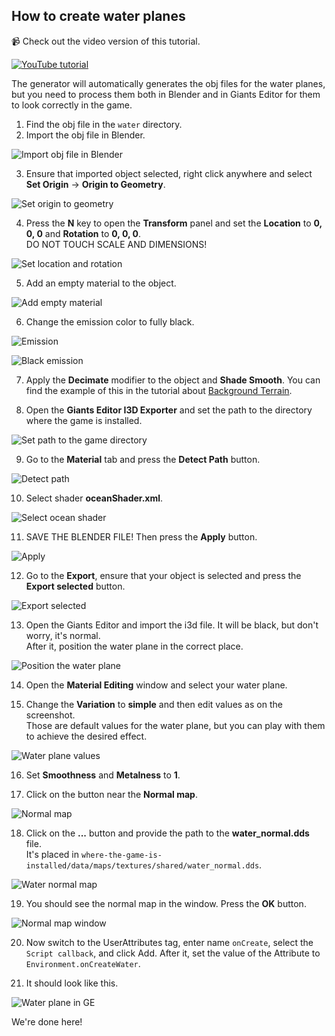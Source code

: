 ## How to create water planes

📹 Check out the video version of this tutorial.  

[![YouTube tutorial](https://github.com/iwatkot/maps4fs/releases/download/2.0.2/ep06-play.png)](https://www.youtube.com/watch?v=lZeEZ-ce3cI)  

The generator will automatically generates the obj files for the water planes, but you need to process them both in Blender and in Giants Editor for them to look correctly in the game.

1. Find the obj file in the `water` directory.
2. Import the obj file in Blender.

![Import obj file in Blender](https://github.com/user-attachments/assets/c29c7187-2cd5-45b8-ad32-e6af85430c59)

3. Ensure that imported object selected, right click anywhere and select **Set Origin** -> **Origin to Geometry**.

![Set origin to geometry](https://github.com/user-attachments/assets/e2cf16af-5d42-449a-935a-524a70643f23)

4. Press the **N** key to open the **Transform** panel and set the **Location** to **0, 0, 0** and **Rotation** to **0, 0, 0**.  
DO NOT TOUCH SCALE AND DIMENSIONS!

![Set location and rotation](https://github.com/user-attachments/assets/5489c013-2495-47c9-b422-d0d1d5b1ef9d)

5. Add an empty material to the object.

![Add empty material](https://github.com/user-attachments/assets/5923b99f-1483-4b34-98bd-4e32ba6fec5b)

6. Change the emission color to fully black.

![Emission](https://github.com/user-attachments/assets/3e3e028e-a3d8-40ce-8a00-9bc701147fbb)

![Black emission](https://github.com/user-attachments/assets/5687df82-6fe2-405d-af02-106d8c5e554b)

7. Apply the **Decimate** modifier to the object and **Shade Smooth**. You can find the example of this in the tutorial about [Background Terrain](https://github.com/iwatkot/maps4fs/blob/main/docs/create_background_terrain.md).

8. Open the **Giants Editor I3D Exporter** and set the path to the directory where the game is installed.

![Set path to the game directory](https://github.com/user-attachments/assets/971e1e13-235e-4ff3-83f1-a3f8af977c5f)

9. Go to the **Material** tab and press the **Detect Path** button.

![Detect path](https://github.com/user-attachments/assets/63fb3970-114b-4964-9032-c7ad00c5aa55)

10. Select shader **oceanShader.xml**.

![Select ocean shader](https://github.com/user-attachments/assets/8c6ddb13-cd0d-4726-96a6-4b3f2657cb57)

11. SAVE THE BLENDER FILE! Then press the **Apply** button.

![Apply](https://github.com/user-attachments/assets/4e5c53d8-73b7-4a25-b20a-b40d58477b1d)

12. Go to the **Export**, ensure that your object is selected and press the **Export selected** button.

![Export selected](https://github.com/user-attachments/assets/ba592c54-2d33-4e5b-9fe4-d03e49268d7d)

13. Open the Giants Editor and import the i3d file. It will be black, but don't worry, it's normal.  
After it, position the water plane in the correct place.

![Position the water plane](https://github.com/user-attachments/assets/c7257060-bd83-498f-a5dc-098e675540df)

14. Open the **Material Editing** window and select your water plane.

15. Change the **Variation** to **simple** and then edit values as on the screenshot.  
Those are default values for the water plane, but you can play with them to achieve the desired effect.

![Water plane values](https://github.com/user-attachments/assets/6624878c-818d-4371-bbf9-8bb6ace6589f)

16. Set **Smoothness** and **Metalness** to **1**.

17. Click on the button near the **Normal map**.

![Normal map](https://github.com/user-attachments/assets/95adc493-983a-46ae-bd20-7d1f4e998ba7)

18. Click on the **...** button and provide the path to the **water_normal.dds** file.  
It's placed in `where-the-game-is-installed/data/maps/textures/shared/water_normal.dds`.

![Water normal map](https://github.com/user-attachments/assets/515de60b-bc1a-4843-b548-2820107435af)

19. You should see the normal map in the window. Press the **OK** button.

![Normal map window](https://github.com/user-attachments/assets/bee7955f-7f6c-4d94-978c-0ab7835b9e2b)

20. Now switch to the UserAttributes tag, enter name `onCreate`, select the `Script callback`, and click Add.
After it, set the value of the Attribute to `Environment.onCreateWater`.

22. It should look like this.

![Water plane in GE](https://github.com/user-attachments/assets/b246cf85-b044-4ceb-bff4-9b32a753b143)

We're done here!
